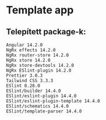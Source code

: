 # Template app

## Telepített package-k:
    Angular 14.2.0
    NgRx effects 14.2.0
    NgRx router-store 14.2.0
    NgRx store 14.2.0
    NgRx store-devtools 14.2.0
    NgRx ESlint-plugin 14.2.0
    Prettier 3.0.3
    Tailwind CSS 3.3.3
    ESlint 8.28.0
    ESlint/builder 14.4.0
    ESlint/eslint-plugin 14.4.0
    ESlint/eslint-plugin-template 14.4.0
    ESlint/schematics 14.4.0
    ESlint/template-parser 14.4.0


